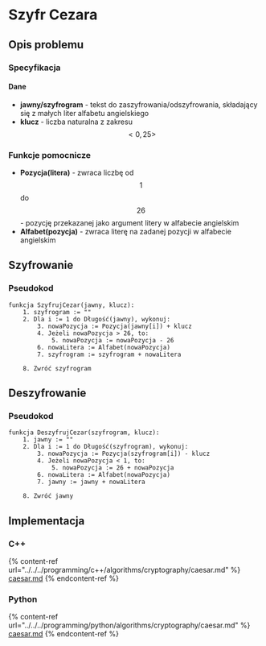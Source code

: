 # Szyfr Cezara

## Opis problemu

### Specyfikacja

#### Dane

- **jawny/szyfrogram** - tekst do zaszyfrowania/odszyfrowania, składający się z małych liter alfabetu angielskiego
- **klucz** - liczba naturalna z zakresu $$<0,25>$$

### Funkcje pomocnicze

- **Pozycja(litera)** - zwraca liczbę od $$1$$ do $$26$$ - pozycję przekazanej jako argument litery w alfabecie angielskim
- **Alfabet(pozycja)** - zwraca literę na zadanej pozycji w alfabecie angielskim

## Szyfrowanie

### Pseudokod

```
funkcja SzyfrujCezar(jawny, klucz):
    1. szyfrogram := ""
    2. Dla i := 1 do Długość(jawny), wykonuj:
        3. nowaPozycja := Pozycja(jawny[i]) + klucz
        4. Jeżeli nowaPozycja > 26, to:
            5. nowaPozycja := nowaPozycja - 26
        6. nowaLitera := Alfabet(nowaPozycja)
        7. szyfrogram := szyfrogram + nowaLitera

    8. Zwróć szyfrogram 
```

## Deszyfrowanie

### Pseudokod

```
funkcja DeszyfrujCezar(szyfrogram, klucz):
    1. jawny := ""
    2. Dla i := 1 do Długość(szyfrogram), wykonuj:
        3. nowaPozycja := Pozycja(szyfrogram[i]) - klucz
        4. Jeżeli nowaPozycja < 1, to:
            5. nowaPozycja := 26 + nowaPozycja
        6. nowaLitera := Alfabet(nowaPozycja)
        7. jawny := jawny + nowaLitera

    8. Zwróć jawny 
```

## Implementacja

### C++

{% content-ref url="../../../programming/c++/algorithms/cryptography/caesar.md" %}
[caesar.md](../../../programming/c++/algorithms/cryptography/caesar.md)
{% endcontent-ref %}

### Python

{% content-ref url="../../../programming/python/algorithms/cryptography/caesar.md" %}
[caesar.md](../../../programming/python/algorithms/cryptography/caesar.md)
{% endcontent-ref %}

